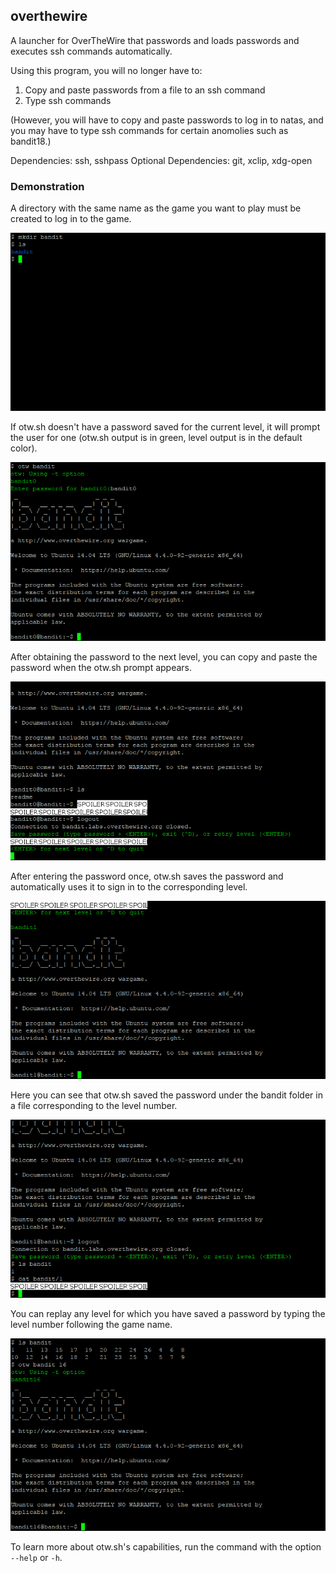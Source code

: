 ## overthewire
A launcher for OverTheWire that passwords and loads passwords and executes ssh
commands automatically.

Using this program, you will no longer have to:
1. Copy and paste passwords from a file to an ssh command
2. Type ssh commands

(However, you will have to copy and paste passwords to log in to natas, and you
may have to type ssh commands for certain anomolies such as bandit18.)

Dependencies: ssh, sshpass
Optional Dependencies: git, xclip, xdg-open

### Demonstration
A directory with the same name as the game you want to play must be created to
log in to the game.

![otw1.png](https://raw.githubusercontent.com/johnrbernard/overthewire/master/demonstration/otw1.png)

If otw.sh doesn't have a password saved for the current level, it will prompt
the user for one (otw.sh output is in green, level output is in the default color).

![otw2.png](https://raw.githubusercontent.com/johnrbernard/overthewire/master/demonstration/otw2.png)


After obtaining the password to the next level, you can copy and paste the
password when the otw.sh prompt appears.

![otw3.png](https://raw.githubusercontent.com/johnrbernard/overthewire/master/demonstration/otw3.png)


After entering the password once, otw.sh saves the password and automatically
uses it to sign in to the corresponding level.

![otw4.png](https://raw.githubusercontent.com/johnrbernard/overthewire/master/demonstration/otw4.png)


Here you can see that otw.sh saved the password under the bandit folder in a
file corresponding to the level number.

![otw5.png](https://raw.githubusercontent.com/johnrbernard/overthewire/master/demonstration/otw5.png)


You can replay any level for which you have saved a password by typing the
level number following the game name.

![otw6.png](https://raw.githubusercontent.com/johnrbernard/overthewire/master/demonstration/otw6.png)


To learn more about otw.sh's capabilities, run the command with the option `--help` or `-h`.
